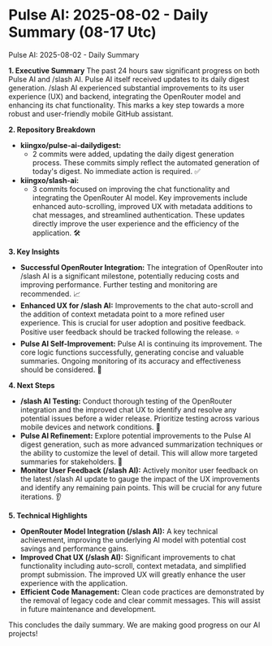 # Pulse AI: 2025-08-02 - Daily Summary (08-17 Utc)

Pulse AI: 2025-08-02 - Daily Summary

**1. Executive Summary** 
The past 24 hours saw significant progress on both Pulse AI and /slash AI.  Pulse AI itself received updates to its daily digest generation.  /slash AI experienced substantial improvements to its user experience (UX) and backend, integrating the OpenRouter model and enhancing its chat functionality. This marks a key step towards a more robust and user-friendly mobile GitHub assistant.

**2. Repository Breakdown**

* **kiingxo/pulse-ai-dailydigest:** 
    * 2 commits were added, updating the daily digest generation process. These commits simply reflect the automated generation of today's digest.  No immediate action is required. ✅
* **kiingxo/slash-ai:**
    * 3 commits focused on improving the chat functionality and integrating the OpenRouter AI model.  Key improvements include enhanced auto-scrolling, improved UX with metadata additions to chat messages, and streamlined authentication. These updates directly improve the user experience and the efficiency of the application. 🛠️

**3. Key Insights**

* **Successful OpenRouter Integration:** The integration of OpenRouter into /slash AI is a significant milestone, potentially reducing costs and improving performance.  Further testing and monitoring are recommended. 📈
* **Enhanced UX for /slash AI:** Improvements to the chat auto-scroll and the addition of context metadata point to a more refined user experience. This is crucial for user adoption and positive feedback.  Positive user feedback should be tracked following the release. ⭐️
* **Pulse AI Self-Improvement:** Pulse AI is continuing its improvement. The core logic functions successfully, generating concise and valuable summaries. Ongoing monitoring of its accuracy and effectiveness should be considered. 🤖

**4. Next Steps**

* **/slash AI Testing:** Conduct thorough testing of the OpenRouter integration and the improved chat UX to identify and resolve any potential issues before a wider release.  Prioritize testing across various mobile devices and network conditions. 🧪
* **Pulse AI Refinement:**  Explore potential improvements to the Pulse AI digest generation, such as more advanced summarization techniques or the ability to customize the level of detail.  This will allow more targeted summaries for stakeholders. 📝
* **Monitor User Feedback (/slash AI):** Actively monitor user feedback on the latest /slash AI update to gauge the impact of the UX improvements and identify any remaining pain points. This will be crucial for any future iterations. 👂

**5. Technical Highlights**

* **OpenRouter Model Integration (/slash AI):**  A key technical achievement, improving the underlying AI model with potential cost savings and performance gains. 
* **Improved Chat UX (/slash AI):**  Significant improvements to chat functionality including auto-scroll, context metadata, and simplified prompt submission.  The improved UX will greatly enhance the user experience with the application.
* **Efficient Code Management:** Clean code practices are demonstrated by the removal of legacy code and clear commit messages. This will assist in future maintenance and development.


This concludes the daily summary.  We are making good progress on our AI projects!
